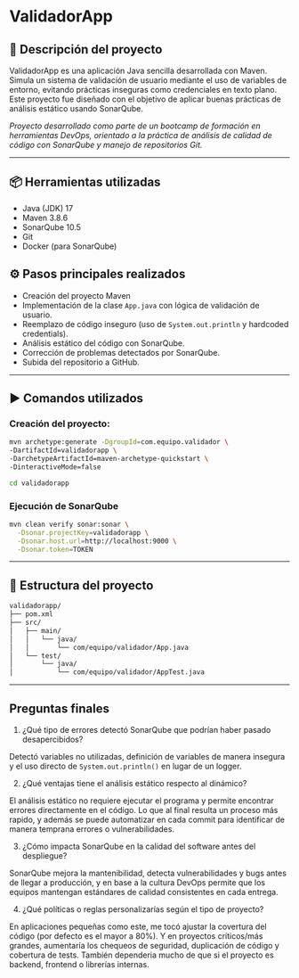 # ValidadorApp

## 📌 Descripción del proyecto

ValidadorApp es una aplicación Java sencilla desarrollada con Maven. Simula un sistema de validación de usuario mediante el uso de variables de entorno, evitando prácticas inseguras como credenciales en texto plano. Este proyecto fue diseñado con el objetivo de aplicar buenas prácticas de análisis estático usando SonarQube.

*Proyecto desarrollado como parte de un bootcamp de formación en herramientas DevOps, orientado a la práctica de análisis de calidad de código con SonarQube y manejo de repositorios Git.*

---

## 📦 Herramientas utilizadas

- Java (JDK) 17  
- Maven 3.8.6  
- SonarQube 10.5  
- Git  
- Docker (para SonarQube)

## ⚙️ Pasos principales realizados
- Creación del proyecto Maven
- Implementación de la clase `App.java` con lógica de validación de usuario.
- Reemplazo de código inseguro (uso de `System.out.println` y hardcoded credentials).
- Análisis estático del código con SonarQube.
- Corrección de problemas detectados por SonarQube.
- Subida del repositorio a GitHub.

---

## ▶️ Comandos utilizados

### Creación del proyecto:

```bash
mvn archetype:generate -DgroupId=com.equipo.validador \
-DartifactId=validadorapp \
-DarchetypeArtifactId=maven-archetype-quickstart \
-DinteractiveMode=false

cd validadorapp
```

### Ejecución de SonarQube

```bash
mvn clean verify sonar:sonar \
  -Dsonar.projectKey=validadorapp \
  -Dsonar.host.url=http://localhost:9000 \
  -Dsonar.token=TOKEN
```

---

## 📁 Estructura del proyecto

```bash
validadorapp/
├── pom.xml
├── src/
│   ├── main/
│   │   └── java/
│   │       └── com/equipo/validador/App.java
│   └── test/
│       └── java/
│           └── com/equipo/validador/AppTest.java

```

---

## Preguntas finales

1. ¿Qué tipo de errores detectó SonarQube que podrían haber pasado desapercibidos?

Detectó variables no utilizadas, definición de variables de manera insegura y el uso directo de `System.out.println()` en lugar de un logger.

2. ¿Qué ventajas tiene el análisis estático respecto al dinámico?

El análisis estático no requiere ejecutar el programa y permite encontrar errores directamente en el código. Lo que al final resulta un proceso más rapido, y además se puede automatizar en cada commit para identificar de manera temprana errores o vulnerabilidades.

3. ¿Cómo impacta SonarQube en la calidad del software antes del despliegue?

SonarQube mejora la mantenibilidad, detecta vulnerabilidades y bugs antes de llegar a producción, y en base a la cultura DevOps permite que los equipos mantengan estándares de calidad consistentes en cada entrega.

4. ¿Qué políticas o reglas personalizarías según el tipo de proyecto?

En aplicaciones pequeñas como este, me tocó ajustar la covertura del código (por defecto es el mayor a 80%). Y en proyectos críticos/más grandes, aumentaría los chequeos de seguridad, duplicación de código y cobertura de tests. También dependeria mucho de que si el proyecto es backend, frontend o librerías internas.
